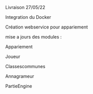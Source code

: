 Livraison 27/05/22



Integration du Docker

Création webservice pour appariement

mise a jours des modules : 

Appariement

Joueur

Classescommunes

Annagrameur

PartieEngine


